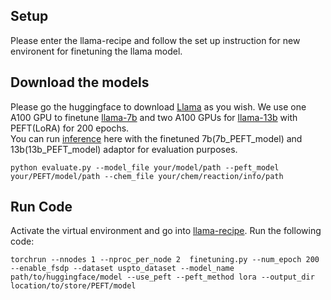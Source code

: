 ## Setup
Please enter the llama-recipe and follow the set up instruction for new environent for finetuning the llama model.

## Download the models
Please go the huggingface to download [Llama](https://huggingface.co/meta-llama) as you wish. We use one A100 GPU to finetune [llama-7b](https://huggingface.co/meta-llama/Llama-2-7b-hf) and two A100 GPUs for [llama-13b](https://huggingface.co/meta-llama/Llama-2-13b-hf) with PEFT(LoRA) for 200 epochs.  
You can run [inference](https://github.com/joker-bruce/llama-recipes/tree/main/recipes/quickstart/finetuning) here with the finetuned 7b(7b_PEFT_model) and 13b(13b_PEFT_model) adaptor for evaluation purposes.
```
python evaluate.py --model_file your/model/path --peft_model your/PEFT/model/path --chem_file your/chem/reaction/info/path
```

## Run Code
Activate the virtual environment and go into [llama-recipe](https://github.com/joker-bruce/llama-recipes/tree/main/recipes/quickstart/finetuning). 
Run the following code:
```
torchrun --nnodes 1 --nproc_per_node 2  finetuning.py --num_epoch 200 --enable_fsdp --dataset uspto_dataset --model_name path/to/huggingface/model --use_peft --peft_method lora --output_dir location/to/store/PEFT/model
```
